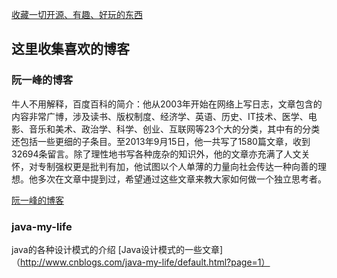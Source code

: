 
[收藏一切开源、有趣、好玩的东西](https://github.com/ityouknow/collect-open-source)

## 这里收集喜欢的博客


### 阮一峰的博客
牛人不用解释，百度百科的简介：他从2003年开始在网络上写日志，文章包含的内容非常广博，涉及读书、版权制度、经济学、英语、历史、IT技术、医学、电影、音乐和美术、政治学、科学、创业、互联网等23个大的分类，其中有的分类还包括一些更细的子条目。至2013年9月15日，他一共写了1580篇文章，收到32694条留言。除了理性地书写各种庞杂的知识外，他的文章亦充满了人文关怀，对专制强权更是批判有加，他试图以个人单薄的力量向社会传达一种向善的理想。他多次在文章中提到过，希望通过这些文章来教大家如何做一个独立思考者。

[阮一峰的博客](http://www.ruanyifeng.com/blog/)


### java-my-life
java的各种设计模式的介绍
[Java设计模式的一些文章]（http://www.cnblogs.com/java-my-life/default.html?page=1）
